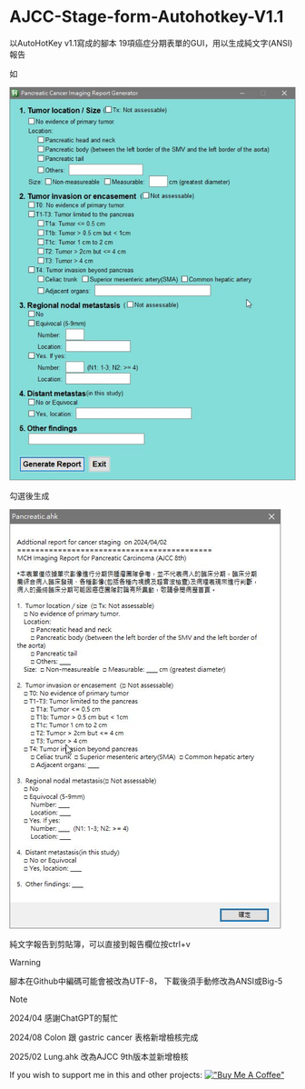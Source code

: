 # AJCC-Stage-form-Autohotkey-V1.1
以AutoHotKey v1.1寫成的腳本
19項癌症分期表單的GUI，用以生成純文字(ANSI)報告

如

![這是示範圖](/pancreas00.jpg)

勾選後生成

![這是示範圖](/pancreas01.jpg)

純文字報告到剪貼簿，可以直接到報告欄位按ctrl+v

>[!warning]
腳本在Github中編碼可能會被改為UTF-8，
下載後須手動修改為ANSI或Big-5


>[!note]
>2024/04 感謝ChatGPT的幫忙
>
>2024/08 Colon 跟 gastric cancer 表格新增檢核完成
>
>2025/02 Lung.ahk 改為AJCC 9th版本並新增檢核
>

If you wish to support me in this and other projects:
[!["Buy Me A Coffee"](https://www.buymeacoffee.com/assets/img/custom_images/orange_img.png)](https://www.buymeacoffee.com/hw98188d)
